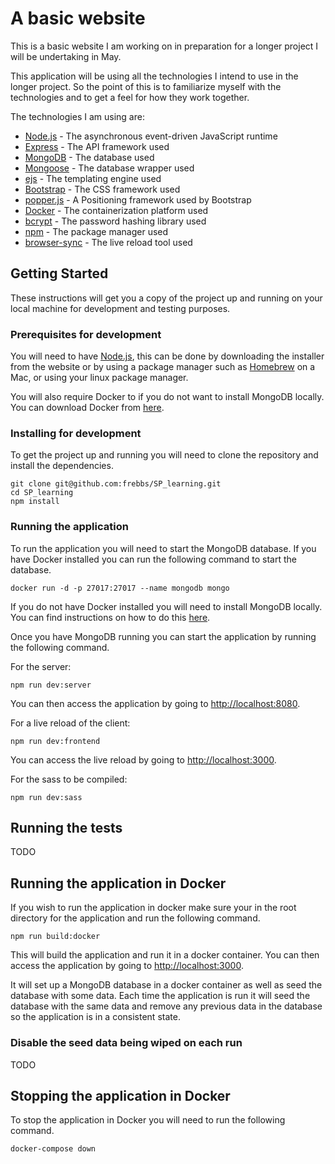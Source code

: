 # A basic website
This is a basic website I am working on in preparation for a longer project I will be undertaking in May.

This application will be using all the technologies I intend to use in the longer project. So the point of this is to familiarize myself with the technologies and to get a feel for how they work together.

The technologies I am using are:
* [Node.js](https://nodejs.org/en/) - The asynchronous event-driven JavaScript runtime
* [Express](http://expressjs.com/) - The API framework used
* [MongoDB](https://www.mongodb.com/) - The database used
* [Mongoose](http://mongoosejs.com/) - The database wrapper used
* [ejs](http://ejs.co/) - The templating engine used
* [Bootstrap](http://getbootstrap.com/) - The CSS framework used
* [popper.js](https://popper.js.org/) - A Positioning framework used by Bootstrap
* [Docker](https://www.docker.com/) - The containerization platform used
* [bcrypt](https://www.npmjs.com/package/bcrypt) - The password hashing library used
* [npm](https://www.npmjs.com/) - The package manager used
* [browser-sync](https://www.browsersync.io/) - The live reload tool used

## Getting Started
These instructions will get you a copy of the project up and running on your local machine for development and testing purposes.

### Prerequisites for development
You will need to have [Node.js](https://nodejs.org/en/), this can be done by downloading the installer from the website or by using a package manager such as [Homebrew](https://brew.sh/) on a Mac, or using your linux package manager.

You will also require Docker to if you do not want to install MongoDB locally. You can download Docker from [here](https://www.docker.com/community-edition#/download).

### Installing for development
To get the project up and running you will need to clone the repository and install the dependencies.

``` 
git clone git@github.com:frebbs/SP_learning.git
cd SP_learning
npm install
```

### Running the application
To run the application you will need to start the MongoDB database. If you have Docker installed you can run the following command to start the database.

```
docker run -d -p 27017:27017 --name mongodb mongo
```

If you do not have Docker installed you will need to install MongoDB locally. You can find instructions on how to do this [here](https://docs.mongodb.com/manual/installation/).

Once you have MongoDB running you can start the application by running the following command.

For the server:
```
npm run dev:server
```

You can then access the application by going to [http://localhost:8080](http://localhost:8080).

For a live reload of the client:
```
npm run dev:frontend
```

You can access the live reload by going to [http://localhost:3000](http://localhost:3000).

For the sass to be compiled:
```
npm run dev:sass
```

## Running the tests

TODO

## Running the application in Docker
If you wish to run the application in docker make sure your in the root directory for the application and run the following command.

```
npm run build:docker
```

This will build the application and run it in a docker container. You can then access the application by going to [http://localhost:3000](http://localhost:3000).

It will set up a MongoDB database in a docker container as well as seed the database with some data. Each time the application is run it will seed the database with the same data and remove any previous data in the database so the application is in a consistent state.

### Disable the seed data being wiped on each run

TODO

## Stopping the application in Docker
To stop the application in Docker you will need to run the following command.

```
docker-compose down
```

